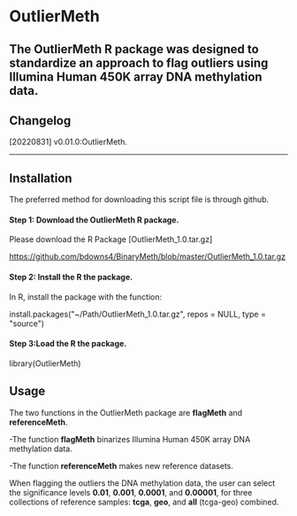 # OutlierMeth


The OutlierMeth R package was designed to standardize an approach to flag outliers using Illumina Human 450K array DNA methylation data.
---

## Changelog
[20220831] v0.01.0:OutlierMeth.

---

## Installation

The preferred method for downloading this script file is through github.


#### Step 1: Download the OutlierMeth R package.

Please download the R Package [OutlierMeth_1.0.tar.gz] 

https://github.com/bdowns4/BinaryMeth/blob/master/OutlierMeth_1.0.tar.gz


#### Step 2: Install the R the package.

In R, install the package with the function:

install.packages("~/Path/OutlierMeth_1.0.tar.gz", repos = NULL, type = "source")


#### Step 3:Load the R the package.

library(OutlierMeth)


## Usage

The two functions in the OutlierMeth package are **flagMeth** and **referenceMeth**.

-The function **flagMeth** binarizes Illumina Human 450K array DNA methylation data.

-The function **referenceMeth** makes new reference datasets.

When flagging the outliers the DNA methylation data, the user can select the significance levels **0.01**, **0.001**, **0.0001**, and **0.00001**, for three collections of reference samples: **tcga**, **geo**, and **all** (tcga-geo) combined.
